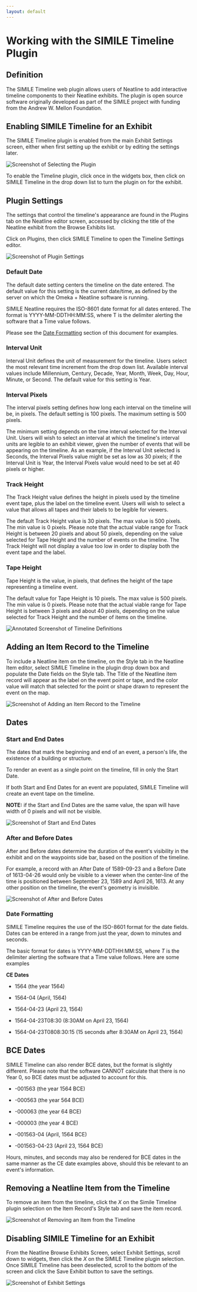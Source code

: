 ```yaml
---
layout: default
---
```

# Working with the SIMILE Timeline Plugin


## Definition
The SIMILE Timeline web plugin allows users of Neatline to add interactive timeline components to their Neatline exhibits. The plugin is open source software originally developed as part of the SIMILE project with funding from the Andrew W. Mellon Foundation.

## Enabling SIMILE Timeline for an Exhibit
The SIMILE Timeline plugin is enabled from the main Exhibit Settings screen, either when first setting up the exhibit or by editing the settings later.

![Screenshot of Selecting the Plugin](http://neatline.org/wp-content/uploads/2014/05/similetimeline1.png)


To enable the Timeline plugin, click once in the widgets box, then click on SIMILE Timeline in the drop down list to turn the plugin on for the exhibit.

## Plugin Settings
The settings that control the timeline's appearance are found in the Plugins tab on the Neatline editor screen, accessed by clicking the title of the Neatline exhibit from the Browse Exhibits list. 

Click on Plugins, then click SIMILE Timeline to open the Timeline Settings editor.


![Screenshot of Plugin Settings](http://neatline.org/wp-content/uploads/2014/05/similetimeline2.png)

### Default Date
The default date setting centers the timeline on the date entered. The default value for this setting is the current date/time, as defined by the server on which the Omeka + Neatline software is running.

SIMILE Neatline requires the ISO-8601 date format for all dates entered. The format is YYYY-MM-DDTHH:MM:SS, where T is the delimiter alerting the software that a Time value follows.

Please see the [Date Formatting](#dateform) section of this document for examples.

### Interval Unit
Interval Unit defines the unit of measurement for the timeline. Users select the most relevant time increment from the drop down list. Available interval values include Millennium, Century, Decade, Year, Month, Week, Day, Hour, Minute, or Second. The default value for this setting is Year.

### Interval Pixels
The interval pixels setting defines how long each interval on the timeline will be, in pixels. The default setting is 100 pixels. The maximum setting is 500 pixels.

The minimum setting depends on the time interval selected for the Interval Unit. Users will wish to select an interval at which the timeline's interval units are legible to an exhibit viewer, given the number of events that will be appearing on the timeline. As an example, if the Interval Unit selected is Seconds, the Interval Pixels value might be set as low as 30 pixels; if the Interval Unit is Year, the Interval Pixels value would need to be set at 40 pixels or higher.

### Track Height
The Track Height value defines the height in pixels used by the timeline event tape, plus the label on the timeline event. Users will wish to select a value that allows all tapes and their labels to be legible for viewers.

The default Track Height value is 30 pixels. The max value is 500 pixels. The min value is 0 pixels. Please note that the actual viable range for Track Height is between 20 pixels and about 50 pixels, depending on the value selected for Tape Height and the number of events on the timeline. The Track Height will not display a value too low in order to display both the event tape and the label.

### Tape Height
Tape Height is the value, in pixels, that defines the height of the tape representing a timeline event.

The default value for Tape Height is 10 pixels. The max value is 500 pixels. The min value is 0 pixels. Please note that the actual viable range for Tape Height is between 3 pixels and about 40 pixels, depending on the value selected for Track Height and the number of items on the timeline.

![Annotated Screenshot of Timeline Definitions](http://neatline.org/wp-content/uploads/2014/05/timelinedefs.png)


## Adding an Item Record to the Timeline
To include a Neatline item on the timeline, on the Style tab in the Neatline Item editor, select SIMILE Timeline in the plugin drop down box and populate the Date fields on the Style tab. The Title of the Neatline item record will appear as the label on the event point or tape, and the color value will match that selected for the point or shape drawn to represent the event on the map.

![Screenshot of Adding an Item Record to the Timeline](http://neatline.org/wp-content/uploads/2014/05/similetimeline3.png)

## Dates

### Start and End Dates
The dates that mark the beginning and end of an event, a person's life, the existence of a building or structure.

To render an event as a single point on the timeline, fill in only the Start Date.

If both Start and End Dates for an event are populated, SIMILE Timeline will create an event tape on the timeline.

**NOTE:** if the Start and End Dates are the same value, the span will have width of 0 pixels and will not be visible.

![Screenshot of Start and End Dates](http://neatline.org/wp-content/uploads/2014/05/similetimeline4.png)


### After and Before Dates
After and Before dates determine the duration of the event's visibility in the exhibit and on the waypoints side bar, based on the position of the timeline.

For example, a record with an After Date of 1589-09-23 and a Before Date of 1613-04-26 would only be visible to a viewer when the center-line of the time is positioned between September 23, 1589 and April 26, 1613. At any other position on the timeline, the event's geometry is invisible.

![Screenshot of After and Before Dates](http://neatline.org/wp-content/uploads/2014/05/afterbeforedates.png)

### Date Formatting  
<a name="dateform"></a>SIMILE Timeline requires the use of the ISO-8601 format for the date fields. Dates can be entered in a range from just the year, down to minutes and seconds.

The basic format for dates is YYYY-MM-DDTHH:MM:SS, where *T* is the delimiter alerting the software that a Time value follows. Here are some examples

**CE Dates**

* 1564 (the year 1564)

* 1564-04 (April, 1564)

* 1564-04-23 (April 23, 1564)

* 1564-04-23T08:30 (8:30AM on April 23, 1564)

* 1564-04-23T0808:30:15 (15 seconds after 8:30AM on April 23, 1564)

## BCE Dates
SIMILE Timeline can also render BCE dates, but the format is slightly different. Please note that the software CANNOT calculate that there is no Year 0, so BCE dates must be adjusted to account for this.

* -001563 (the year 1564 BCE)

* -000563 (the year 564 BCE)

* -000063 (the year 64 BCE)

* -000003 (the year 4 BCE)

* -001563-04 (April, 1564 BCE)

* -001563-04-23 (April 23, 1564 BCE)

Hours, minutes, and seconds may also be rendered for BCE dates in the same manner as the CE date examples above, should this be relevant to an event's information.

## Removing a Neatline Item from the Timeline
To remove an item from the timeline, click the *X* on the Simile Timeline plugin selection on the Item Record's Style tab and save the item record.

![Screenshot of Removing an Item from the Timeline](http://neatline.org/wp-content/uploads/2014/05/removingfromtimeline.png)



## Disabling SIMILE Timeline for an Exhibit
From the Neatline Browse Exhibits Screen, select Exhibit Settings, scroll down to widgets, then click the *X* on the SIMILE Timeline plugin selection. Once SIMILE Timeline has been deselected, scroll to the bottom of the screen and click the Save Exhibit button to save the settings.

![Screenshot of Exhibit Settings](http://neatline.org/wp-content/uploads/2014/05/similetimeline5.png)
